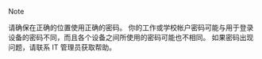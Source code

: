   > [!NOTE]
  > 请确保在正确的位置使用正确的密码。 你的工作或学校帐户密码可能与用于登录设备的密码不同，而且各个设备之间所使用的密码可能也不相同。 如果密码出现问题，请联系 IT 管理员获取帮助。
